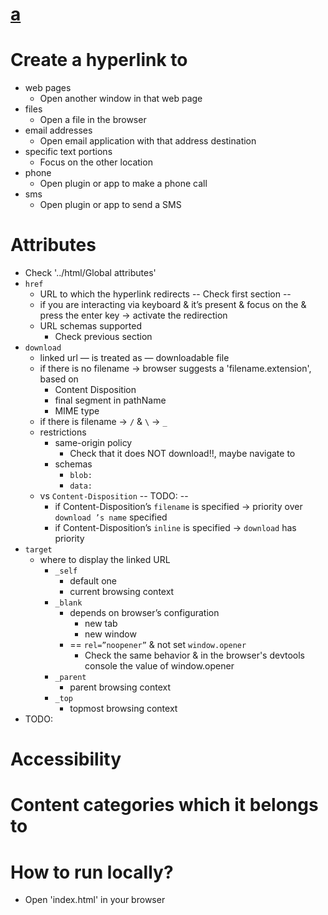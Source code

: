 # [a](https://developer.mozilla.org/en-US/docs/Web/HTML/Element/a)

# Create a hyperlink to
* web pages 
  * Open another window in that web page
* files
  * Open a file in the browser
* email addresses
  * Open email application with that address destination
* specific text portions
  * Focus on the other location
* phone 
  * Open plugin or app to make a phone call
* sms
  * Open plugin or app to send a SMS


# Attributes
* Check '../html/Global attributes'
* `href`
  * URL to which the hyperlink redirects -- Check first section --
  * if you are interacting via keyboard &  it’s present & focus on the <a> & press the enter key → activate the redirection
  * URL schemas supported
    * Check previous section
* `download`
  * linked url — is treated as — downloadable file
  * if there is no filename → browser suggests a 'filename.extension', based on 
    * Content Disposition
    * final segment in pathName
    * MIME type
  * if there is filename → `/` & `\` -> `_`
  * restrictions
    * same-origin policy
      * Check that it does NOT download!!, maybe navigate to
    * schemas
      * `blob:`
      * `data:`
  * vs `Content-Disposition` -- TODO: --
    * if Content-Disposition’s `filename` is specified → priority over `download ’s name` specified
    * if Content-Disposition’s `inline` is specified → `download` has priority
* `target`
  * where to display the linked URL
    * `_self`
      * default one
      * current browsing context
    * `_blank`
      * depends on browser’s configuration
        * new tab
        * new window
      * == `rel=”noopener”` & not set `window.opener`
        * Check the same behavior & in the browser's devtools console the value of window.opener
    * `_parent`
      * parent browsing context
    * `_top`
      * topmost browsing context
* TODO: 

# Accessibility


# Content categories which it belongs to


# How to run locally?
* Open 'index.html' in your browser 
